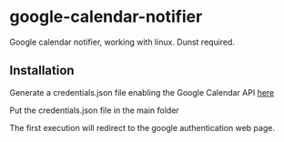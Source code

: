 # google-calendar-notifier
Google calendar notifier, working with linux. Dunst required.

## Installation

Generate a credentials.json file enabling the Google Calendar API [here](https://developers.google.com/calendar/quickstart/python)

Put the credentials.json file in the main folder

The first execution will redirect to the google authentication web page. 
